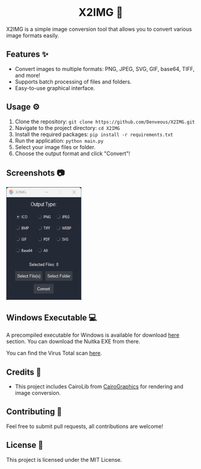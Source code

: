 <h1 align="center">
  <br>
  <b>X2IMG 🎨</b>
  <br>
</h1>

X2IMG is a simple image conversion tool that allows you to convert various image formats easily. 

## Features ✨
- Convert images to multiple formats: PNG, JPEG, SVG, GIF, base64, TIFF, and more!
- Supports batch processing of files and folders.
- Easy-to-use graphical interface.

## Usage ⚙️
1. Clone the repository:
   `git clone https://github.com/Denveous/X2IMG.git`
2. Navigate to the project directory:
   `cd X2IMG`
3. Install the required packages:
   `pip install -r requirements.txt`
4. Run the application:
   `python main.py`
5. Select your image files or folder.
6. Choose the output format and click "Convert"! 

## Screenshots 📷

  <img src="x2img.png" width=200 height=300 alt=""></a>

## Windows Executable 💻
A precompiled executable for Windows is available for download [here](https://github.com/Denveous/X2IMG/releases/download/Windows/X2IMG.exe) section. You can download the Nuitka EXE from there.

You can find the Virus Total scan [here](https://www.virustotal.com/gui/url-analysis/u-e017fa275cfb80770eeaf05e4723a4d68d4b5d575c725a5ba42479bb1b1d03a8-1743626618).

## Credits 🙌
- This project includes CairoLib from [CairoGraphics](https://cairographics.org/) for rendering and image conversion.

## Contributing 🤝
Feel free to submit pull requests, all contributions are welcome!

## License 📜
This project is licensed under the MIT License.
